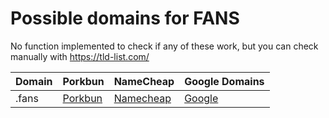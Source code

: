 # Possible domains for FANS

No function implemented to check if any of these work, but you can check manually with https://tld-list.com/

| Domain | Porkbun | NameCheap | Google Domains |
|---|---|---|---|
| .fans | [Porkbun](https://porkbun.com/checkout/search?prb=e814663da1&tlds=&idnLanguage=&search=search&q=.fans) | [Namecheap](https://www.namecheap.com/domains/registration/results/?domain=.fans) | [Google](https://domains.google.com/registrar/search?searchTerm=.fans) |
